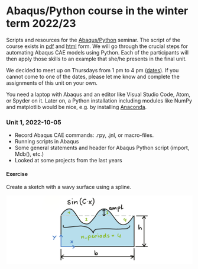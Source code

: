 # Abaqus/Python course in the winter term 2022/23

Scripts and resources for the [Abaqus/Python](https://online.unileoben.ac.at/mu_online/pl/ui/$ctx/wbLv.wbShowLVDetail?pStpSpNr=3217352) seminar. The script of the course exists in [pdf](https://www.researchgate.net/publication/345680663_Efficient_FE_Modelling_Course_Scripting_Abaqus_CAE_using_Python) and [html](https://www.martinpletz.com/fe-scripting) form. We will go through the crucial steps for automating Abaqus CAE models using Python. Each of the participants will then apply those skills to an example that she/he presents in the final unit.

We decided to meet up on Thursdays from 1 pm to 4 pm ([dates](https://online.unileoben.ac.at/mu_online/pl/ui/$ctx/wbTvw_List.lehrveranstaltung?pStpSpNr=3217352)). If you cannot come to one of the dates, please let me know and complete the assignments of this unit on your own.

You need a laptop with Abaqus and an editor like Visual Studio Code, Atom, or Spyder on it. Later on, a Python installation including modules like NumPy and matplotlib would be nice, e.g. by installing [Anaconda](https://www.anaconda.com/download).

### Unit 1, 2022-10-05
* Record Abaqus CAE commands: .rpy, .jnl, or macro-files.
* Running scripts in Abaqus
* Some general statements and header for Abaqus Python script (import, Mdb(), etc.)
* Looked at some projects from the last years

#### Exercise
Create a sketch with a wavy surface using a spline.

![](images/draw-spline.png)
